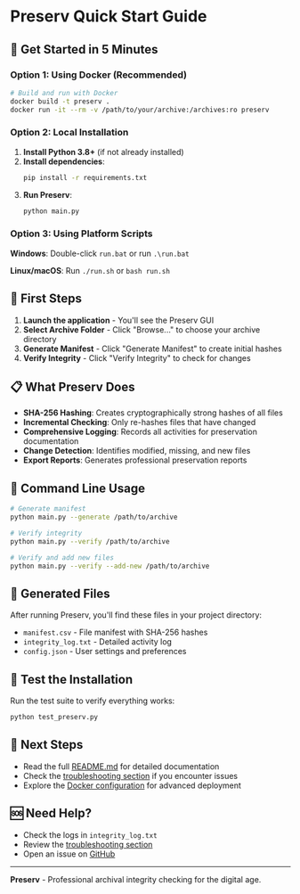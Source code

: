 # Preserv Quick Start Guide

## 🚀 Get Started in 5 Minutes

### Option 1: Using Docker (Recommended)

```bash
# Build and run with Docker
docker build -t preserv .
docker run -it --rm -v /path/to/your/archive:/archives:ro preserv
```

### Option 2: Local Installation

1. **Install Python 3.8+** (if not already installed)
2. **Install dependencies**:
   ```bash
   pip install -r requirements.txt
   ```
3. **Run Preserv**:
   ```bash
   python main.py
   ```

### Option 3: Using Platform Scripts

**Windows**: Double-click `run.bat` or run `.\run.bat`

**Linux/macOS**: Run `./run.sh` or `bash run.sh`

## 🎯 First Steps

1. **Launch the application** - You'll see the Preserv GUI
2. **Select Archive Folder** - Click "Browse..." to choose your archive directory
3. **Generate Manifest** - Click "Generate Manifest" to create initial hashes
4. **Verify Integrity** - Click "Verify Integrity" to check for changes

## 📋 What Preserv Does

- **SHA-256 Hashing**: Creates cryptographically strong hashes of all files
- **Incremental Checking**: Only re-hashes files that have changed
- **Comprehensive Logging**: Records all activities for preservation documentation
- **Change Detection**: Identifies modified, missing, and new files
- **Export Reports**: Generates professional preservation reports

## 🔧 Command Line Usage

```bash
# Generate manifest
python main.py --generate /path/to/archive

# Verify integrity
python main.py --verify /path/to/archive

# Verify and add new files
python main.py --verify --add-new /path/to/archive
```

## 📁 Generated Files

After running Preserv, you'll find these files in your project directory:

- `manifest.csv` - File manifest with SHA-256 hashes
- `integrity_log.txt` - Detailed activity log
- `config.json` - User settings and preferences

## 🧪 Test the Installation

Run the test suite to verify everything works:

```bash
python test_preserv.py
```

## 📖 Next Steps

- Read the full [README.md](README.md) for detailed documentation
- Check the [troubleshooting section](README.md#troubleshooting) if you encounter issues
- Explore the [Docker configuration](README.md#docker-configuration) for advanced deployment

## 🆘 Need Help?

- Check the logs in `integrity_log.txt`
- Review the [troubleshooting section](README.md#troubleshooting)
- Open an issue on [GitHub](https://github.com/CireWire/preserv)

---

**Preserv** - Professional archival integrity checking for the digital age.
